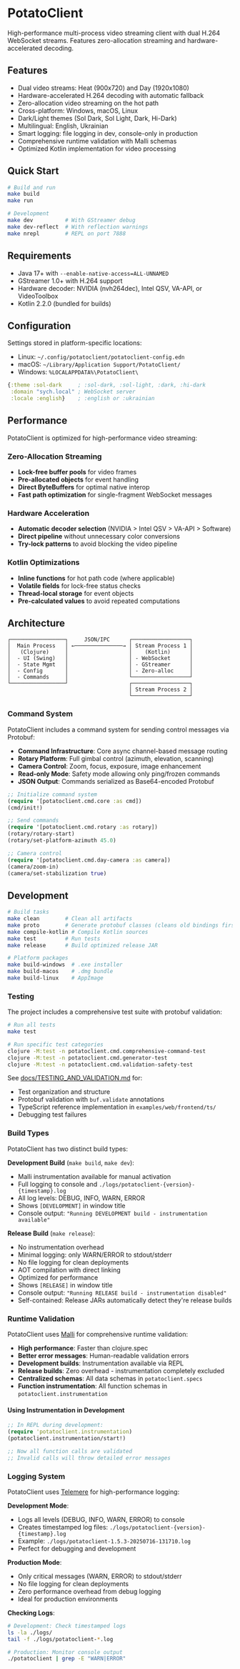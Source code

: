 # PotatoClient

High-performance multi-process video streaming client with dual H.264 WebSocket streams. Features zero-allocation streaming and hardware-accelerated decoding.

## Features

- Dual video streams: Heat (900x720) and Day (1920x1080)
- Hardware-accelerated H.264 decoding with automatic fallback
- Zero-allocation video streaming on the hot path
- Cross-platform: Windows, macOS, Linux
- Dark/Light themes (Sol Dark, Sol Light, Dark, Hi-Dark)
- Multilingual: English, Ukrainian
- Smart logging: file logging in dev, console-only in production
- Comprehensive runtime validation with Malli schemas
- Optimized Kotlin implementation for video processing

## Quick Start

```bash
# Build and run
make build
make run

# Development
make dev          # With GStreamer debug
make dev-reflect  # With reflection warnings
make nrepl        # REPL on port 7888
```

## Requirements

- Java 17+ with `--enable-native-access=ALL-UNNAMED`
- GStreamer 1.0+ with H.264 support
- Hardware decoder: NVIDIA (nvh264dec), Intel QSV, VA-API, or VideoToolbox
- Kotlin 2.2.0 (bundled for builds)

## Configuration

Settings stored in platform-specific locations:
- Linux: `~/.config/potatoclient/potatoclient-config.edn`
- macOS: `~/Library/Application Support/PotatoClient/`
- Windows: `%LOCALAPPDATA%\PotatoClient\`

```clojure
{:theme :sol-dark     ; :sol-dark, :sol-light, :dark, :hi-dark
 :domain "sych.local" ; WebSocket server
 :locale :english}    ; :english or :ukrainian
```

## Performance

PotatoClient is optimized for high-performance video streaming:

### Zero-Allocation Streaming
- **Lock-free buffer pools** for video frames
- **Pre-allocated objects** for event handling
- **Direct ByteBuffers** for optimal native interop
- **Fast path optimization** for single-fragment WebSocket messages

### Hardware Acceleration
- **Automatic decoder selection** (NVIDIA > Intel QSV > VA-API > Software)
- **Direct pipeline** without unnecessary color conversions
- **Try-lock patterns** to avoid blocking the video pipeline

### Kotlin Optimizations
- **Inline functions** for hot path code (where applicable)
- **Volatile fields** for lock-free status checks
- **Thread-local storage** for event objects
- **Pre-calculated values** to avoid repeated computations

## Architecture

```
┌─────────────────┐     JSON/IPC      ┌──────────────────┐
│  Main Process   │ ←───────────────→ │ Stream Process 1 │
│   (Clojure)     │                   │    (Kotlin)      │
│  - UI (Swing)   │                   │ - WebSocket      │
│  - State Mgmt   │                   │ - GStreamer      │
│  - Config       │                   │ - Zero-alloc     │
│  - Commands     │                   └──────────────────┘
└─────────────────┘                   ┌──────────────────┐
                                      │ Stream Process 2 │
                                      └──────────────────┘
```

### Command System

PotatoClient includes a command system for sending control messages via Protobuf:

- **Command Infrastructure**: Core async channel-based message routing
- **Rotary Platform**: Full gimbal control (azimuth, elevation, scanning)
- **Camera Control**: Zoom, focus, exposure, image enhancement
- **Read-only Mode**: Safety mode allowing only ping/frozen commands
- **JSON Output**: Commands serialized as Base64-encoded Protobuf

```clojure
;; Initialize command system
(require '[potatoclient.cmd.core :as cmd])
(cmd/init!)

;; Send commands
(require '[potatoclient.cmd.rotary :as rotary])
(rotary/rotary-start)
(rotary/set-platform-azimuth 45.0)

;; Camera control
(require '[potatoclient.cmd.day-camera :as camera])
(camera/zoom-in)
(camera/set-stabilization true)
```

## Development

```bash
# Build tasks
make clean        # Clean all artifacts
make proto        # Generate protobuf classes (cleans old bindings first)
make compile-kotlin # Compile Kotlin sources
make test         # Run tests
make release      # Build optimized release JAR

# Platform packages
make build-windows  # .exe installer
make build-macos    # .dmg bundle
make build-linux    # AppImage
```

### Testing

The project includes a comprehensive test suite with protobuf validation:

```bash
# Run all tests
make test

# Run specific test categories
clojure -M:test -n potatoclient.cmd.comprehensive-command-test
clojure -M:test -n potatoclient.cmd.generator-test
clojure -M:test -n potatoclient.cmd.validation-safety-test
```

See [docs/TESTING_AND_VALIDATION.md](docs/TESTING_AND_VALIDATION.md) for:
- Test organization and structure
- Protobuf validation with `buf.validate` annotations
- TypeScript reference implementation in `examples/web/frontend/ts/`
- Debugging test failures

### Build Types

PotatoClient has two distinct build types:

**Development Build** (`make build`, `make dev`):
- Malli instrumentation available for manual activation
- Full logging to console and `./logs/potatoclient-{version}-{timestamp}.log`
- All log levels: DEBUG, INFO, WARN, ERROR
- Shows `[DEVELOPMENT]` in window title
- Console output: `"Running DEVELOPMENT build - instrumentation available"`

**Release Build** (`make release`):
- No instrumentation overhead
- Minimal logging: only WARN/ERROR to stdout/stderr
- No file logging for clean deployments
- AOT compilation with direct linking
- Optimized for performance
- Shows `[RELEASE]` in window title
- Console output: `"Running RELEASE build - instrumentation disabled"`
- Self-contained: Release JARs automatically detect they're release builds

### Runtime Validation

PotatoClient uses [Malli](https://github.com/metosin/malli) for comprehensive runtime validation:

- **High performance**: Faster than clojure.spec
- **Better error messages**: Human-readable validation errors
- **Development builds**: Instrumentation available via REPL
- **Release builds**: Zero overhead - instrumentation completely excluded
- **Centralized schemas**: All data schemas in `potatoclient.specs`
- **Function instrumentation**: All function schemas in `potatoclient.instrumentation`

#### Using Instrumentation in Development

```clojure
;; In REPL during development:
(require 'potatoclient.instrumentation)
(potatoclient.instrumentation/start!)

;; Now all function calls are validated
;; Invalid calls will throw detailed error messages
```

### Logging System

PotatoClient uses [Telemere](https://github.com/taoensso/telemere) for high-performance logging:

**Development Mode**:
- Logs all levels (DEBUG, INFO, WARN, ERROR) to console
- Creates timestamped log files: `./logs/potatoclient-{version}-{timestamp}.log`
- Example: `./logs/potatoclient-1.5.3-20250716-131710.log`
- Perfect for debugging and development

**Production Mode**:
- Only critical messages (WARN, ERROR) to stdout/stderr
- No file logging for clean deployments
- Zero performance overhead from debug logging
- Ideal for production environments

**Checking Logs**:
```bash
# Development: Check timestamped logs
ls -la ./logs/
tail -f ./logs/potatoclient-*.log

# Production: Monitor console output
./potatoclient | grep -E "WARN|ERROR"
```
